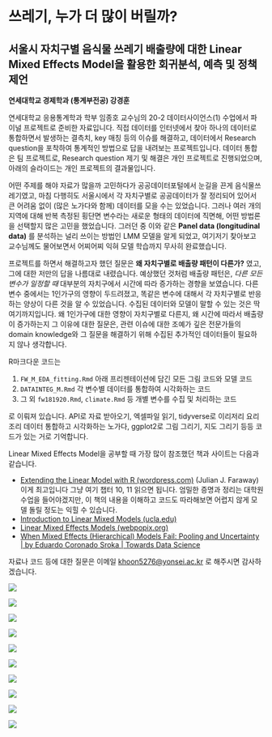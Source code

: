 # 쓰레기, 누가 더 많이 버릴까?

## 서울시 자치구별 음식물 쓰레기 배출량에 대한 Linear Mixed Effects Model을 활용한 회귀분석, 예측 및 정책제언

**연세대학교 경제학과 (통계부전공) 강경훈**

연세대학교 응용통계학과 학부 임종호 교수님의 20-2 데이터사이언스(1) 수업에서 파이널 프로젝트로 준비한 자료입니다. 직접 데이터를 인터넷에서 찾아 하나의 데이터로 통합하면서 발생하는 결측치, key 매칭 등의 이슈를 해결하고, 데이터에서 Research question을 포착하여 통계적인 방법으로 답을 내려보는 프로젝트입니다. 데이터 통합은 팀 프로젝트로, Research question 제기 및 해결은 개인 프로젝트로 진행되었으며, 아래의 슬라이드는 개인 프로젝트의 결과물입니다.

어떤 주제를 해야 자료가 많을까 고민하다가 공공데이터포털에서 눈길을 끈게 음식물쓰레기였고, 마침 다행히도 서울시에서 각 자치구별로 공공데이터가 잘 정리되어 있어서 큰 어려움 없이 (많은 노가다와 함께) 데이터를 모을 수는 있었습니다. 그러나 여러 개의 지역에 대해 반복 측정된 횡단면 변수라는 새로운 형태의 데이터에 직면해, 어떤 방법론을 선택할지 많은 고민을 했었습니다. 그러던 중 이와 같은 **Panel data (longitudinal data)** 를 분석하는 널리 쓰이는 방법인 LMM 모델을 알게 되었고, 여기저기 찾아보고 교수님께도 물어보면서 어찌어찌 익혀 모델 학습까지 무사히 완료했습니다.

프로젝트를 하면서 해결하고자 했던 질문은 **왜 자치구별로 배출량 패턴이 다른가?** 였고, 그에 대한 저만의 답을 나름대로 내렸습니다. 예상했던 것처럼 배출량 패턴은, *다른 모든 변수가 일정할 때* 대부분의 자치구에서 시간에 따라 증가하는 경향을 보였습니다. 다른 변수 중에서는 1인가구의 영향이 두드려졌고, 똑같은 변수에 대해서 각 자치구별로 반응하는 양상이 다른 것을 알 수 있었습니다. 수집된 데이터와 모델이 말할 수 있는 것은 딱 여기까지입니다. 왜 1인가구에 대한 영향이 자치구별로 다른지, 왜 시간에 따라서 배출량이 증가하는지 그 이유에 대한 질문은, 관련 이슈에 대한 조예가 깊은 전문가들의 domain knowledge와 그 질문을 해결하기 위해 수집된 추가적인 데이터들이 필요하지 않나 생각합니다.



R마크다운 코드는

1. `FW_M_EDA_fitting.Rmd` 아래 프리젠테이션에 담긴 모든 그림 코드와 모델 코드
2. `DATAINTEG_M.Rmd` 각 변수별 데이터를 통합하여 시각화하는 코드
3. 그 외 `fw181920.Rmd`, `climate.Rmd` 등 개별 변수를 수집 및 처리하는 코드

로 이뤄져 있습니다. API로 자료 받아오기, 엑셀파일 읽기, tidyverse로 이리저리 요리조리 데이터 통합하고 시각화하는 노가다, ggplot2로 그림 그리기, 지도 그리기 등등 코드가 있는 거로 기억합니다.

Linear Mixed Effects Model을 공부할 때 가장 많이 참조했던 책과 사이트는 다음과 같습니다.

* [Extending the Linear Model with R (wordpress.com)](https://englianhu.files.wordpress.com/2016/01/faraway-extending-the-linear-model-with-r-e28093-2006.pdf) (Julian J. Faraway)
  이게 최고입니다 그냥 여기 챕터 10, 11 읽으면 됩니다. 엄밀한 증명과 정리는 대학원 수업을 들어야겠지만, 이 책의 내용을 이해하고 코드도 따라해보면 어렵지 않게 모델 돌릴 정도는 익힐 수 있습니다.
* [Introduction to Linear Mixed Models (ucla.edu)](https://stats.idre.ucla.edu/other/mult-pkg/introduction-to-linear-mixed-models/)
* [Linear Mixed Effects Models (webpopix.org)](http://sia.webpopix.org/lme.html)
* [When Mixed Effects (Hierarchical) Models Fail: Pooling and Uncertainty | by Eduardo Coronado Sroka | Towards Data Science](https://towardsdatascience.com/when-mixed-effects-hierarchical-models-fail-pooling-and-uncertainty-77e667823ae8)

자료나 코드 등에 대한 질문은 이메일 khoon5276@yonsei.ac.kr 로 해주시면 감사하겠습니다.

![](Presentation/Slide1.PNG)

![](Presentation/Slide2.PNG)

![](Presentation/Slide3.PNG)

![](Presentation/Slide4.PNG)

![](Presentation/Slide5.PNG)

![](Presentation/Slide6.PNG)

![](Presentation/Slide7.PNG)

![](Presentation/Slide8.PNG)

![](Presentation/Slide9.PNG)

![](Presentation/Slide10.PNG)

